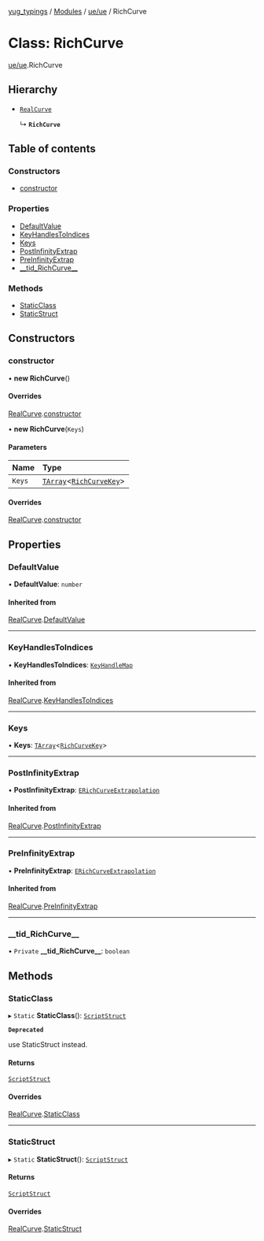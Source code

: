 [yug_typings](../README.md) / [Modules](../modules.md) / [ue/ue](../modules/ue_ue.md) / RichCurve

# Class: RichCurve

[ue/ue](../modules/ue_ue.md).RichCurve

## Hierarchy

- [`RealCurve`](ue_ue.RealCurve.md)

  ↳ **`RichCurve`**

## Table of contents

### Constructors

- [constructor](ue_ue.RichCurve.md#constructor)

### Properties

- [DefaultValue](ue_ue.RichCurve.md#defaultvalue)
- [KeyHandlesToIndices](ue_ue.RichCurve.md#keyhandlestoindices)
- [Keys](ue_ue.RichCurve.md#keys)
- [PostInfinityExtrap](ue_ue.RichCurve.md#postinfinityextrap)
- [PreInfinityExtrap](ue_ue.RichCurve.md#preinfinityextrap)
- [\_\_tid\_RichCurve\_\_](ue_ue.RichCurve.md#__tid_richcurve__)

### Methods

- [StaticClass](ue_ue.RichCurve.md#staticclass)
- [StaticStruct](ue_ue.RichCurve.md#staticstruct)

## Constructors

### constructor

• **new RichCurve**()

#### Overrides

[RealCurve](ue_ue.RealCurve.md).[constructor](ue_ue.RealCurve.md#constructor)

• **new RichCurve**(`Keys`)

#### Parameters

| Name | Type |
| :------ | :------ |
| `Keys` | [`TArray`](../interfaces/ue_puerts.TArray.md)<[`RichCurveKey`](ue_ue.RichCurveKey.md)\> |

#### Overrides

[RealCurve](ue_ue.RealCurve.md).[constructor](ue_ue.RealCurve.md#constructor)

## Properties

### DefaultValue

• **DefaultValue**: `number`

#### Inherited from

[RealCurve](ue_ue.RealCurve.md).[DefaultValue](ue_ue.RealCurve.md#defaultvalue)

___

### KeyHandlesToIndices

• **KeyHandlesToIndices**: [`KeyHandleMap`](ue_ue.KeyHandleMap.md)

#### Inherited from

[RealCurve](ue_ue.RealCurve.md).[KeyHandlesToIndices](ue_ue.RealCurve.md#keyhandlestoindices)

___

### Keys

• **Keys**: [`TArray`](../interfaces/ue_puerts.TArray.md)<[`RichCurveKey`](ue_ue.RichCurveKey.md)\>

___

### PostInfinityExtrap

• **PostInfinityExtrap**: [`ERichCurveExtrapolation`](../enums/ue_ue.ERichCurveExtrapolation.md)

#### Inherited from

[RealCurve](ue_ue.RealCurve.md).[PostInfinityExtrap](ue_ue.RealCurve.md#postinfinityextrap)

___

### PreInfinityExtrap

• **PreInfinityExtrap**: [`ERichCurveExtrapolation`](../enums/ue_ue.ERichCurveExtrapolation.md)

#### Inherited from

[RealCurve](ue_ue.RealCurve.md).[PreInfinityExtrap](ue_ue.RealCurve.md#preinfinityextrap)

___

### \_\_tid\_RichCurve\_\_

• `Private` **\_\_tid\_RichCurve\_\_**: `boolean`

## Methods

### StaticClass

▸ `Static` **StaticClass**(): [`ScriptStruct`](ue_ue.ScriptStruct.md)

**`Deprecated`**

use StaticStruct instead.

#### Returns

[`ScriptStruct`](ue_ue.ScriptStruct.md)

#### Overrides

[RealCurve](ue_ue.RealCurve.md).[StaticClass](ue_ue.RealCurve.md#staticclass)

___

### StaticStruct

▸ `Static` **StaticStruct**(): [`ScriptStruct`](ue_ue.ScriptStruct.md)

#### Returns

[`ScriptStruct`](ue_ue.ScriptStruct.md)

#### Overrides

[RealCurve](ue_ue.RealCurve.md).[StaticStruct](ue_ue.RealCurve.md#staticstruct)
